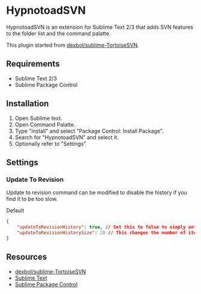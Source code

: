 HypnotoadSVN
=============
HypnotoadSVN is an extension for Sublime Text 2/3 that adds SVN features to the folder list and the command palatte.

This plugin started from [dexbol/sublime-TortoiseSVN](https://github.com/dexbol/sublime-TortoiseSVN).

Requirements
------------
- Sublime Text 2/3
- Sublime Package Control

Installation
------------
1. Open Sublime text.
2. Open Command Palatte.
3. Type "install" and select "Package Control: Install Package".
4. Search for "HypnotoadSVN" and select it.
5. Optionally refer to "Settings" 

Settings
--------

### Update To Revision
Update to revision command can be modified to disable the history if you find it to be too slow.

Default
```JSON
{
    "updateToRevisionHistory": true, // Set this to false to simply enter the desired revision number
    "updateToRevisionHistorySize": 20 // This changes the number of items in the revision history panel
}
```

Resources
---------
- [dexbol/sublime-TortoiseSVN](https://github.com/dexbol/sublime-TortoiseSVN)
- [Sublime Text](http://www.sublimetext.com/)
- [Sublime Package Control](http://wbond.net/sublime_packages/package_control)